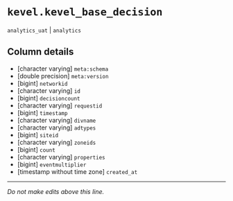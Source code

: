 # `kevel.kevel_base_decision`
`analytics_uat` | `analytics`

## Column details
* [character varying] `meta:schema`
* [double precision] `meta:version`
* [bigint]    `networkid`
* [character varying] `id`
* [bigint]    `decisioncount`
* [character varying] `requestid`
* [bigint]    `timestamp`
* [character varying] `divname`
* [character varying] `adtypes`
* [bigint]    `siteid`
* [character varying] `zoneids`
* [bigint]    `count`
* [character varying] `properties`
* [bigint]    `eventmultiplier`
* [timestamp without time zone] `created_at`

-------------------------------------------------------------------------------
*Do not make edits above this line.*
